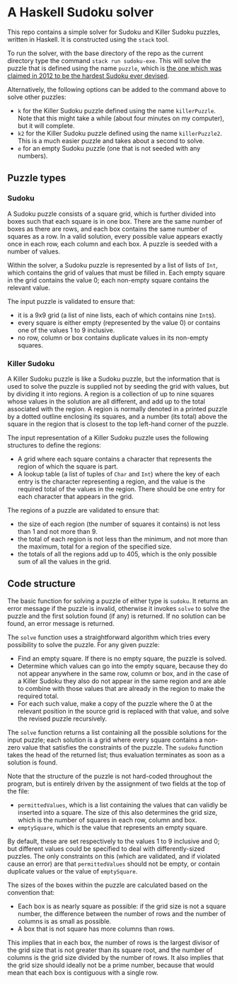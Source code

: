 # A Haskell Sudoku solver

This repo contains a simple solver for Sudoku and Killer Sudoku puzzles, written in Haskell. 
It is constructed using the `stack` tool.

To run the solver, with the base directory of the repo as the current directory type the command 
`stack run sudoku-exe`. This will solve the puzzle that is defined using the name `puzzle`, which
is [the one which was 
claimed in 2012 to be the hardest Sudoku ever devised](https://abcnews.go.com/blogs/headlines/2012/06/can-you-solve-the-hardest-ever-sudoku).

Alternatively, the following options can be added to the command above to solve other puzzles:

* `k` for the Killer Sudoku puzzle defined using the name `killerPuzzle`. Note that this might take
a while (about four minutes on my computer), but it will complete.
* `k2` for the Killer Sudoku puzzle defined using the name `killerPuzzle2`. This is a much easier
puzzle and takes about a second to solve.
* `e` for an empty Sudoku puzzle (one that is not seeded with any numbers).

## Puzzle types

### Sudoku

A Sudoku puzzle consists of a square grid, which is further divided into boxes such that each square
is in one box. There are the same number of boxes as there are rows, and
each box contains the same number of squares as a row.
In a valid solution, every possible value appears exactly once in each row, each column and each box. A puzzle is
seeded with a number of values.

Within the solver, a Sudoku puzzle is represented by a list of lists of `Int`, 
which contains the grid of values that
must be filled in. Each empty square in the grid contains the value 0; each non-empty square contains
the relevant value.

The input puzzle is validated to ensure that:

* it is a 9x9 grid (a list of nine lists, each of which contains nine `Int`s).
* every square is either empty (represented by the value 0) or contains one
of the values 1 to 9 inclusive.
* no row, column or box contains duplicate values in its non-empty
squares.

### Killer Sudoku

A Killer Sudoku puzzle is like a Sudoku puzzle, but the information that is used to solve
the puzzle is supplied not by seeding the grid with values, but by dividing it into regions.
A region is a collection of
up to nine squares whose values in the solution are all different, and add up
to the total associated with the region.
A region is normally denoted in a printed puzzle by a dotted outline
enclosing its squares, and a number (its total) above the square in the region that is closest to
the top left-hand corner of the puzzle.

The input representation of a Killer Sudoku puzzle uses the following structures to define the regions:

* A grid where each square contains a character that represents the region of which the square is part.
* A lookup table (a list of tuples of `Char` and `Int`)
where the key of each entry is the character representing a region, and the value is the required
total of the values in the region. There should be one entry for each character that appears in the
grid.

The regions of a puzzle are validated to ensure that:

* the size of each region (the number of squares it contains) is not less than 1 and not more than 9.
* the total of each region is not less than the minimum, and not more than the maximum, total for a region of the
specified size.
* the totals of all the regions add up to 405, which is the only possible sum of all the values in the grid.

## Code structure

The basic function for solving a puzzle of either type is `sudoku`. It returns an error message if 
the puzzle is invalid, otherwise it invokes `solve` to solve
the puzzle and the first solution found (if any) is returned. If no solution can be found, an error message is
returned.

The `solve` function uses a straightforward algorithm which tries every possibility to solve the puzzle.
For any given puzzle:

* Find an empty square. If there is no empty square, the puzzle is solved.
* Determine which values can go into the empty square, because they do
not appear anywhere in the same row, column or box, and in the case of a Killer Sudoku they also do not
appear in the same region and are able to combine with those values that are already in the region
to make the required total.
* For each such value, make a copy of the puzzle where the 
0 at the relevant position in the source grid is replaced with that value, and solve the revised 
puzzle recursively.

The `solve` function returns a list containing
all the possible solutions for the input puzzle; each solution is a grid where 
every square contains a non-zero value that satisfies
the constraints of the puzzle.
The `sudoku` function takes the head of the
returned list; thus evaluation terminates as soon as a solution is found.

Note that the structure of the puzzle is not hard-coded throughout the program, but is
entirely driven by the assignment of two fields at the top of the file:

* `permittedValues`, which is a list containing the values that can validly be
inserted into a square. The size of this also determines the grid size, which is the
number of squares in each row, column and box.
* `emptySquare`, which is the value that represents an empty square.

By default, these are set respectively to the values 1 to 9 inclusive and 0; but
different values could be specified to deal with differently-sized puzzles. 
The only constraints on this (which are validated, and if violated cause
an error)
are that `permittedValues` should not be empty, or contain duplicate values or the value of `emptySquare`.

The sizes of the boxes within the puzzle are calculated based on the convention that:

* Each box is as nearly square as possible: if the grid size is not a square number, the difference between the number of rows and the number of columns is as small as possible.
* A box that is not square has more columns than rows.

This implies that in each box, the number of rows is the largest divisor of the grid size that is not greater than its square root, and the number of columns is the grid size divided by the number of rows. It also implies that the grid size should ideally not be a prime number, because that would mean that each box is contiguous with a single row.
